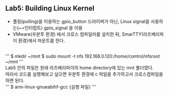 ## Lab5: Building Linux Kernel
- 폴링(polling)을 이용하는 gpio_button 드라이버가 아닌, Linux signal을 사용하는(~=인터럽트) gpio_signal 을 이용
- VMware(우분투 환경) 에서 크로스 컴파일러를 설치한 뒤, SmarTTY(라즈베리파이 환경)에서 마운트를 한다.
<br>
''' 
$ mkdir ~/mnt 
$ sudo mount -t nfs 192.168.0.120:/home/control/nfsroot ~/mnt
'''
<br>
Lab5 안의 파일은 원래 라즈베리파이의 home directory에 있는 mnt 폴더였다.<br>
따라서 코드를 실행해보고 싶으면 우분투 환경에 c 파일을 추가하고서 크로스컴파일을 하면 된다.<br>
''' 
$ arm-linux-gnueabihf-gcc {실행 파일}
'''
